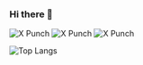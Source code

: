 ### Hi there 👋

![X Punch](https://github-readme-stats.vercel.app/api?username=xpunch&show_icons=true)
![X Punch](https://github-readme-stats.vercel.app/api?username=xpunch&show_icons=true&role=OWNER,ORGANIZATION_MEMBER,COLLABORATOR)
![X Punch](https://github-readme-stats-one-bice.vercel.app/api?username=xpunch&show_icons=true&include_all_commits=true&count_private=true&role=OWNER,ORGANIZATION_MEMBER,COLLABORATOR)

![Top Langs](https://github-readme-stats.vercel.app/api/top-langs/?username=xpunch&hide=less,C%23,TypeScript&layout=compact)

